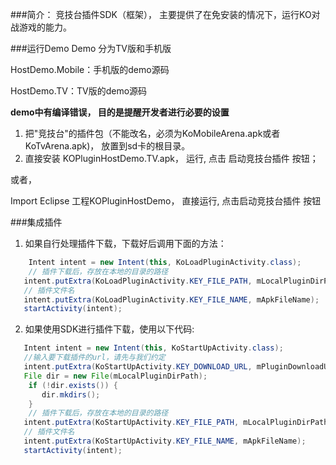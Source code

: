 ###简介：
竞技台插件SDK（框架）， 主要提供了在免安装的情况下，运行KO对战游戏的能力。

###运行Demo
Demo 分为TV版和手机版

HostDemo.Mobile：手机版的demo源码

HostDemo.TV：TV版的demo源码

**demo中有编译错误， 目的是提醒开发者进行必要的设置**

1. 把"竞技台"的插件包（不能改名，必须为KoMobileArena.apk或者KoTvArena.apk)， 放置到sd卡的根目录。
2. 直接安装 KOPluginHostDemo.TV.apk，  运行, 点击 启动竞技台插件 按钮；

或者，

Import Eclipse 工程KOPluginHostDemo， 直接运行, 点击启动竞技台插件 按钮

###集成插件
1. 如果自行处理插件下载，下载好后调用下面的方法：
```java
    Intent intent = new Intent(this, KoLoadPluginActivity.class);
    // 插件下载后，存放在本地的目录的路径
   intent.putExtra(KoLoadPluginActivity.KEY_FILE_PATH, mLocalPluginDirPath);
   // 插件文件名
   intent.putExtra(KoLoadPluginActivity.KEY_FILE_NAME, mApkFileName);
   startActivity(intent);
```
  
  
2. 如果使用SDK进行插件下载，使用以下代码:
```java
   Intent intent = new Intent(this, KoStartUpActivity.class);
   //输入要下载插件的url，请先与我们约定
   intent.putExtra(KoStartUpActivity.KEY_DOWNLOAD_URL, mPluginDownloadUrl);
   File dir = new File(mLocalPluginDirPath);
    if (!dir.exists()) {
       dir.mkdirs();
    }
    // 插件下载后，存放在本地的目录的路径
   intent.putExtra(KoStartUpActivity.KEY_FILE_PATH, mLocalPluginDirPath);
   // 插件文件名
   intent.putExtra(KoStartUpActivity.KEY_FILE_NAME, mApkFileName);
   startActivity(intent);
```
